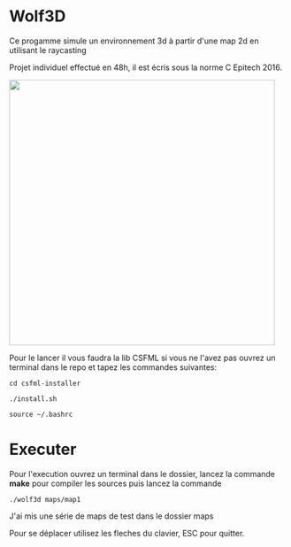 # Wolf3D

Ce progamme simule un environnement 3d à partir d'une map 2d en utilisant le raycasting

Projet individuel effectué en 48h, il est écris sous la norme C Epitech 2016.

<img src="https://image.prntscr.com/image/PopWT_3NRkaydTsiSKlKZw.png" width="480">

Pour le lancer il vous faudra la lib CSFML si vous ne l'avez pas ouvrez un terminal dans le repo et tapez les commandes suivantes:

``cd csfml-installer``

``./install.sh``

``source ~/.bashrc``

# Executer
Pour l'execution ouvrez un terminal dans le dossier, lancez la commande **make** pour compiler les sources puis lancez la commande 

``./wolf3d maps/map1``

J'ai mis une série de maps de test dans le dossier maps

Pour se déplacer utilisez les fleches du clavier, ESC pour quitter.
